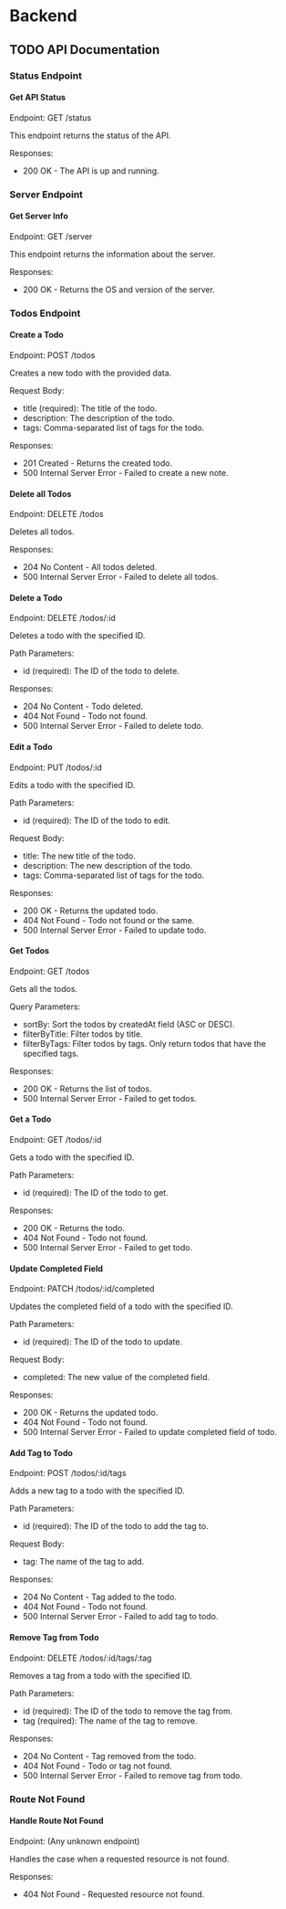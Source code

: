 # Backend

## TODO API Documentation

### Status Endpoint

#### Get API Status

Endpoint: GET /status

This endpoint returns the status of the API.

Responses:
- 200 OK - The API is up and running.

### Server Endpoint

#### Get Server Info

Endpoint: GET /server

This endpoint returns the information about the server.

Responses:
- 200 OK - Returns the OS and version of the server.

### Todos Endpoint

#### Create a Todo

Endpoint: POST /todos

Creates a new todo with the provided data.

Request Body:
- title (required): The title of the todo.
- description: The description of the todo.
- tags: Comma-separated list of tags for the todo.

Responses:
- 201 Created - Returns the created todo.
- 500 Internal Server Error - Failed to create a new note.

#### Delete all Todos

Endpoint: DELETE /todos

Deletes all todos.

Responses:
- 204 No Content - All todos deleted.
- 500 Internal Server Error - Failed to delete all todos.

#### Delete a Todo

Endpoint: DELETE /todos/:id

Deletes a todo with the specified ID.

Path Parameters:
- id (required): The ID of the todo to delete.

Responses:
- 204 No Content - Todo deleted.
- 404 Not Found - Todo not found.
- 500 Internal Server Error - Failed to delete todo.

#### Edit a Todo

Endpoint: PUT /todos/:id

Edits a todo with the specified ID.

Path Parameters:
- id (required): The ID of the todo to edit.

Request Body:
- title: The new title of the todo.
- description: The new description of the todo.
- tags: Comma-separated list of tags for the todo.

Responses:
- 200 OK - Returns the updated todo.
- 404 Not Found - Todo not found or the same.
- 500 Internal Server Error - Failed to update todo.

#### Get Todos

Endpoint: GET /todos

Gets all the todos.

Query Parameters:
- sortBy: Sort the todos by createdAt field (ASC or DESC).
- filterByTitle: Filter todos by title.
- filterByTags: Filter todos by tags. Only return todos that have the specified tags.

Responses:
- 200 OK - Returns the list of todos.
- 500 Internal Server Error - Failed to get todos.

#### Get a Todo

Endpoint: GET /todos/:id

Gets a todo with the specified ID.

Path Parameters:
- id (required): The ID of the todo to get.

Responses:
- 200 OK - Returns the todo.
- 404 Not Found - Todo not found.
- 500 Internal Server Error - Failed to get todo.

#### Update Completed Field

Endpoint: PATCH /todos/:id/completed

Updates the completed field of a todo with the specified ID.

Path Parameters:
- id (required): The ID of the todo to update.

Request Body:
- completed: The new value of the completed field.

Responses:
- 200 OK - Returns the updated todo.
- 404 Not Found - Todo not found.
- 500 Internal Server Error - Failed to update completed field of todo.

#### Add Tag to Todo

Endpoint: POST /todos/:id/tags

Adds a new tag to a todo with the specified ID.

Path Parameters:
- id (required): The ID of the todo to add the tag to.

Request Body:
- tag: The name of the tag to add.

Responses:
- 204 No Content - Tag added to the todo.
- 404 Not Found - Todo not found.
- 500 Internal Server Error - Failed to add tag to todo.

#### Remove Tag from Todo

Endpoint: DELETE /todos/:id/tags/:tag

Removes a tag from a todo with the specified ID.

Path Parameters:
- id (required): The ID of the todo to remove the tag from.
- tag (required): The name of the tag to remove.

Responses:
- 204 No Content - Tag removed from the todo.
- 404 Not Found - Todo or tag not found.
- 500 Internal Server Error - Failed to remove tag from todo.

### Route Not Found

#### Handle Route Not Found

Endpoint: (Any unknown endpoint)

Handles the case when a requested resource is not found.

Responses:
- 404 Not Found - Requested resource not found.
